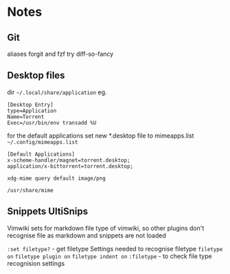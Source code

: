 # Notes

## Git


aliases
forgit and fzf
try diff-so-fancy

## Desktop files

dir `~/.local/share/application`
eg.
```
[Desktop Entry]
type=Application
Name=Torrent
Exec=/usr/bin/env transadd %U
```

for the default applications set new *.desktop file to mimeapps.list
`~/.config/mimeapps.list`

```
[Default Applications]
x-scheme-handler/magnet=torrent.desktop;
application/x-bittorrent=torrent.desktop;
```

`xdg-mime query default image/png`

`/usr/share/mime`

## Snippets UltiSnips

Vimwiki sets for markdown file type of vimwiki, so other plugins don't recognise file as markdown
and snippets are not loaded

`:set filetype?` - get filetype
Settings needed to recognise filetype
`filetype on`
`filetype plugin on`
`filetype indent on`
`:filetype` - to check file type recognision settings
